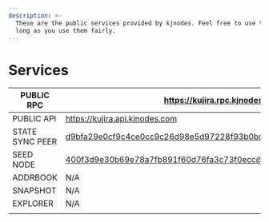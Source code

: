 ```yaml
---
description: >-
  These are the public services provided by kjnodes. Feel free to use them as
  long as you use them fairly.
---
```


# Services

| PUBLIC RPC      | &#xD;https://kujira.rpc.kjnodes.com                                              |
| --------------- | ---------------------------------------------------------------------                   |
| PUBLIC API      | https://kujira.api.kjnodes.com                                                   |
| STATE SYNC PEER | d9bfa29e0cf9c4ce0cc9c26d98e5d97228f93b0b@kujira.rpc.kjnodes.com:13656 |
| SEED NODE       | 400f3d9e30b69e78a7fb891f60d76fa3c73f0ecc@kujira.rpc.kjnodes.com:13659 |
| ADDRBOOK        | N/A                                                                                     |
| SNAPSHOT        | N/A                                                                                     |
| EXPLORER        | N/A                                                                                     |
|                 |                                                                                         |
